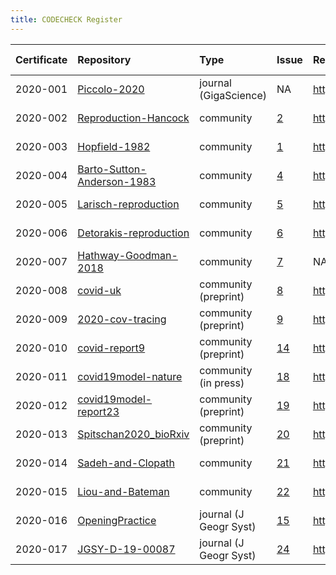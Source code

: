 ```yaml
---
title: CODECHECK Register
---
```


|Certificate |Repository                                                                               |Type                   |Issue                                                    |Report                                 |Check date |
|:-----------|:--------------------------|:---------------------|:---|:--------------------------------------|:----------|
|2020-001    |[Piccolo-2020](https://github.com/codecheckers/Piccolo-2020)                             |journal (GigaScience)  |NA                                                       |http://doi.org/10.5281/zenodo.3674056  |2019-02-14 |
|2020-002    |[Reproduction-Hancock](https://github.com/codecheckers/Reproduction-Hancock)             |community              |[2](https://github.com/codecheckers/register/issues/2)   |http://doi.org/10.5281/zenodo.3750741  |2020-04-13 |
|2020-003    |[Hopfield-1982](https://github.com/codecheckers/Hopfield-1982)                           |community              |[1](https://github.com/codecheckers/register/issues/1)   |https://doi.org/10.5281/zenodo.3741797 |2020-04-06 |
|2020-004    |[Barto-Sutton-Anderson-1983](https://github.com/codecheckers/Barto-Sutton-Anderson-1983) |community              |[4](https://github.com/codecheckers/register/issues/4)   |https://doi.org/10.5281/zenodo.3827371 |2020-05-14 |
|2020-005    |[Larisch-reproduction](https://github.com/codecheckers/Larisch-reproduction)             |community              |[5](https://github.com/codecheckers/register/issues/5)   |https://doi.org/10.5281/zenodo.3959175 |2020-07-23 |
|2020-006    |[Detorakis-reproduction](https://github.com/codecheckers/Detorakis-reproduction)         |community              |[6](https://github.com/codecheckers/register/issues/6)   |https://doi.org/10.5281/zenodo.3948353 |2020-07-16 |
|2020-007    |[Hathway-Goodman-2018](https://github.com/codecheckers/Hathway-Goodman-2018)             |community              |[7](https://github.com/codecheckers/register/issues/7)   |NA                                     |NA         |
|2020-008    |[covid-uk](https://github.com/codecheckers/covid-uk)                                     |community (preprint)   |[8](https://github.com/codecheckers/register/issues/8)   |http://doi.org/10.5281/zenodo.3746024  |2020-04-09 |
|2020-009    |[2020-cov-tracing](https://github.com/codecheckers/2020-cov-tracing)                     |community (preprint)   |[9](https://github.com/codecheckers/register/issues/9)   |http://doi.org/10.5281/zenodo.3767060  |2020-04-26 |
|2020-010    |[covid-report9](https://github.com/codecheckers/covid-report9)                           |community (preprint)   |[14](https://github.com/codecheckers/register/issues/14) |https://doi.org/10.5281/zenodo.3865491 |2020-05-29 |
|2020-011    |[covid19model-nature](https://github.com/codecheckers/covid19model-nature)               |community (in press)   |[18](https://github.com/codecheckers/register/issues/18) |https://doi.org/10.5281/zenodo.3893138 |2020-06-13 |
|2020-012    |[covid19model-report23](https://github.com/codecheckers/covid19model-report23)           |community (preprint)   |[19](https://github.com/codecheckers/register/issues/19) |https://doi.org/10.5281/zenodo.3893617 |2020-06-14 |
|2020-013    |[Spitschan2020_bioRxiv](https://github.com/codecheckers/Spitschan2020_bioRxiv)           |community (preprint)   |[20](https://github.com/codecheckers/register/issues/20) |https://doi.org/10.5281/zenodo.3947959 |2020-07-14 |
|2020-014    |[Sadeh-and-Clopath](https://github.com/codecheckers/Sadeh-and-Clopath)                   |community              |[21](https://github.com/codecheckers/register/issues/21) |https://doi.org/10.5281/zenodo.3967326 |2020-07-28 |
|2020-015    |[Liou-and-Bateman](https://github.com/codecheckers/Liou-and-Bateman)                     |community              |[22](https://github.com/codecheckers/register/issues/22) |https://doi.org/10.5281/zenodo.3978402 |2020-08-04 |
|2020-016    |[OpeningPractice](https://github.com/codecheckers/OpeningPractice)                       |journal (J Geogr Syst) |[15](https://github.com/codecheckers/register/issues/15) |https://doi.org/10.5281/zenodo.3981253 |2020-06-02 |
|2020-017    |[JGSY-D-19-00087](https://github.com/codecheckers/JGSY-D-19-00087)                       |journal (J Geogr Syst) |[24](https://github.com/codecheckers/register/issues/24) |https://doi.org/10.5281/zenodo.4003848 |2020-08-27 |
